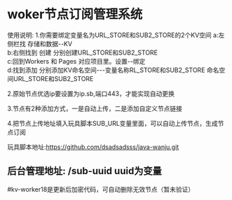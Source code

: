 # woker节点订阅管理系统
使用说明:
1.你需要绑定变量名为URL_STORE和SUB2_STORE的2个KV空间
   a:左侧栏找 存储和数据--KV   
   b:右侧找到 创建  分别创建URL_STORE和SUB2_STORE   
   c:回到Workers 和 Pages 对应项目里。设置--绑定   
   d:找到添加  分别添加KV命名空间---变量名称RL_STORE和SUB2_STORE 命名空间URL_STORE和SUB2_STORE
   
2.原始节点优选ip要设置为ip.sb,端口443，才能实现自动更换

3.节点有2种添加方式，一是自动上传，二是添加自定义节点链接

4.把节点上传地址填入玩具脚本SUB_URL变量里面，可以自动上传节点，生成节点订阅

玩具脚本地址:https://github.com/dsadsadsss/java-wanju.git

## 后台管理地址:  /sub-uuid   uuid为变量

#kv-worker18是更新后加密代码，可自动删除无效节点（暂未验证）
